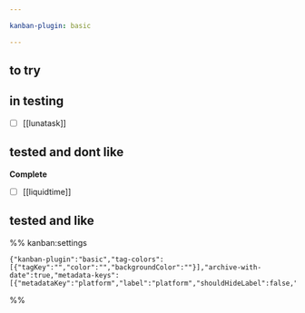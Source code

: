 ```yaml
---

kanban-plugin: basic

---
```


## to try



## in testing

- [ ] [[lunatask]]


## tested and dont like

**Complete**
- [ ] [[liquidtime]]


## tested and like





%% kanban:settings
```
{"kanban-plugin":"basic","tag-colors":[{"tagKey":"","color":"","backgroundColor":""}],"archive-with-date":true,"metadata-keys":[{"metadataKey":"platform","label":"platform","shouldHideLabel":false,"containsMarkdown":false}]}
```
%%